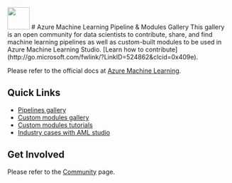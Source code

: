 <img src="https://ms-toolsai.gallerycdn.vsassets.io/extensions/ms-toolsai/vscode-ai/0.5.1/1556575437282/Microsoft.VisualStudio.Services.Icons.Default" width=50px>
# Azure Machine Learning Pipeline & Modules Gallery
This gallery is an open community for data scientists to contribute, share, and find machine learning pipelines as well as custom-built modules to be used in Azure Machine Learning Studio. [Learn how to contribute](http://go.microsoft.com/fwlink/?LinkID=524862&clcid=0x409e).

Please refer to the official docs at [Azure Machine Learning](http://#).

## Quick Links
* [Pipelines gallery](https://github.com/tichx/azureml-pipeline-module-gallery/tree/master/pipeline-gallery)
* [Custom modules gallery](https://github.com/tichx/azureml-pipeline-module-gallery/tree/master/custom-modules-gallery)
* [Custom modules tutorials](https://#)
* [Industry cases with AML studio](http:#)

## Get Involved
Please refer to the [Community](https://#) page.



